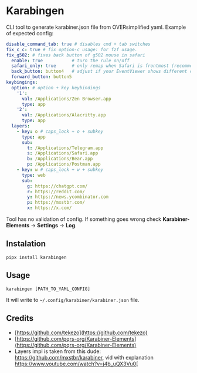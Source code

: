 # Karabingen

CLI tool to generate karabiner.json file from OVERsimplified yaml. Example of expected config:

```yaml
disable_command_tab: true # disables cmd + tab switches
fix_c_c: true # fix option-c usage: for fzf usage.
fix_g502: # fixes back button of g502 mouse in safari
  enable: true           # turn the rule on/off
  safari_only: true      # only remap when Safari is frontmost (recommended)
  back_button: button4   # adjust if your EventViewer shows different codes
  forward_button: button5
keybingings:
  option: # option + key keybindings
    '1':
      val: /Applications/Zen Browser.app
      type: app
    '2':
      val: /Applications/Alacritty.app
      type: app
  layers:
    - key: o # caps_lock + o + subkey
      type: app
      sub:
        t: /Applications/Telegram.app
        s: /Applications/Safari.app
        b: /Applications/Bear.app
        p: /Applications/Postman.app
    - key: w # caps_lock + w + subkey
      type: web
      sub:
        g: https://chatgpt.com/
        r: https://reddit.com/
        y: https://news.ycombinator.com
        p: https://mxstbr.com/
        x: https://x.com/
```

Tool has no validation of config. If something goes wrong check **Karabiner-Elements** -> **Settings** ->
**Log**.

## Instalation

```shell
pipx install karabingen
```

## Usage

```shell
karabingen [PATH_TO_YAML_CONFIG]
```

It will write to `~/.config/karabiner/karabiner.json` file.

## Credits
* [https://github.com/tekezo](https://github.com/tekezo)
* [https://github.com/pqrs-org/Karabiner-Elements](https://github.com/pqrs-org/Karabiner-Elements)
* Layers impl is taken from this dude: https://github.com/mxstbr/karabiner, vid with explanation
https://www.youtube.com/watch?v=j4b_uQX3Vu0[
